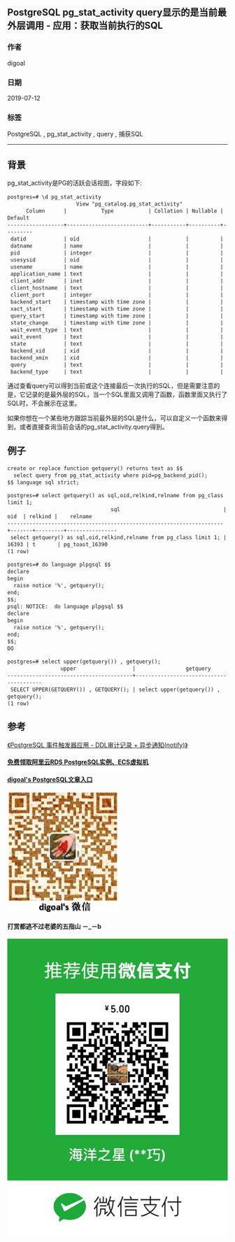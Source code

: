 ## PostgreSQL pg_stat_activity query显示的是当前最外层调用 - 应用：获取当前执行的SQL  
                                                                         
### 作者                                                                         
digoal                                                                         
                                                                         
### 日期                                                                         
2019-07-12                                                                      
                                                                         
### 标签                                                                         
PostgreSQL , pg_stat_activity , query , 捕获SQL    
                                                                         
----                                                                         
                                                                         
## 背景  
pg_stat_activity是PG的活跃会话视图，字段如下:  
  
```  
postgres=# \d pg_stat_activity   
                      View "pg_catalog.pg_stat_activity"  
      Column      |           Type           | Collation | Nullable | Default   
------------------+--------------------------+-----------+----------+---------  
 datid            | oid                      |           |          |   
 datname          | name                     |           |          |   
 pid              | integer                  |           |          |   
 usesysid         | oid                      |           |          |   
 usename          | name                     |           |          |   
 application_name | text                     |           |          |   
 client_addr      | inet                     |           |          |   
 client_hostname  | text                     |           |          |   
 client_port      | integer                  |           |          |   
 backend_start    | timestamp with time zone |           |          |   
 xact_start       | timestamp with time zone |           |          |   
 query_start      | timestamp with time zone |           |          |   
 state_change     | timestamp with time zone |           |          |   
 wait_event_type  | text                     |           |          |   
 wait_event       | text                     |           |          |   
 state            | text                     |           |          |   
 backend_xid      | xid                      |           |          |   
 backend_xmin     | xid                      |           |          |   
 query            | text                     |           |          |   
 backend_type     | text                     |           |          |   
```  
  
通过查看query可以得到当前或这个连接最后一次执行的SQL，但是需要注意的是，它记录的是最外层的SQL，当一个SQL里面又调用了函数，函数里面又执行了SQL时，不会展示在这里。  
  
如果你想在一个某些地方跟踪当前最外层的SQL是什么，可以自定义一个函数来得到，或者直接查询当前会话的pg_stat_activity.query得到。  
  
## 例子  
```  
create or replace function getquery() returns text as $$  
  select query from pg_stat_activity where pid=pg_backend_pid();  
$$ language sql strict;  
```  
  
```  
postgres=# select getquery() as sql,oid,relkind,relname from pg_class limit 1;  
                                 sql                                 |  oid  | relkind |    relname       
---------------------------------------------------------------------+-------+---------+----------------  
 select getquery() as sql,oid,relkind,relname from pg_class limit 1; | 16393 | t       | pg_toast_16390  
(1 row)  
```  
  
```  
postgres=# do language plpgsql $$                             
declare  
begin  
  raise notice '%', getquery();  
end;  
$$;  
psql: NOTICE:  do language plpgsql $$  
declare  
begin  
  raise notice '%', getquery();  
end;  
$$;  
DO  
```  
  
  
```  
postgres=# select upper(getquery()) , getquery();  
                 upper                  |                getquery                  
----------------------------------------+----------------------------------------  
 SELECT UPPER(GETQUERY()) , GETQUERY(); | select upper(getquery()) , getquery();  
(1 row)  
```  
  
## 参考  
[《PostgreSQL 事件触发器应用 - DDL审计记录 + 异步通知(notify)》](../201709/20170925_02.md)    
    
  
  
  
  
  
  
  
  
  
#### [免费领取阿里云RDS PostgreSQL实例、ECS虚拟机](https://free.aliyun.com/ "57258f76c37864c6e6d23383d05714ea")
  
  
#### [digoal's PostgreSQL文章入口](https://github.com/digoal/blog/blob/master/README.md "22709685feb7cab07d30f30387f0a9ae")
  
  
![digoal's weixin](../pic/digoal_weixin.jpg "f7ad92eeba24523fd47a6e1a0e691b59")
  
  
  
  
  
  
#### 打赏都逃不过老婆的五指山 －_－b  
![wife's weixin ds](../pic/wife_weixin_ds.jpg "acd5cce1a143ef1d6931b1956457bc9f")
  
